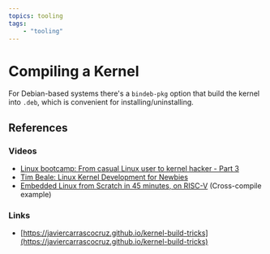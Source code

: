```yaml
---
topics: tooling
tags:
    - "tooling"
---
```


# Compiling a Kernel

For Debian-based systems there's a `bindeb-pkg` option that build the kernel into `.deb`, which is convenient for installing/uninstalling.

## References

### Videos

- [Linux bootcamp: From casual Linux user to kernel hacker - Part 3](https://youtu.be/K8OQ1IXgEys)
- [Tim Beale: Linux Kernel Development for Newbies](https://youtu.be/OkhOoBqLb3Y)
- [Embedded Linux from Scratch in 45 minutes, on RISC-V](https://youtu.be/cIkTh3Xp3dA) (Cross-compile example)

### Links

- [https://javiercarrascocruz.github.io/kernel-build-tricks](https://javiercarrascocruz.github.io/kernel-build-tricks)

